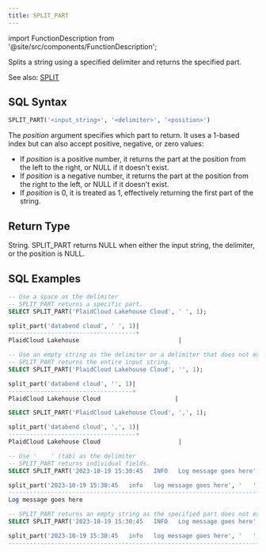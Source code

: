 ```yaml
---
title: SPLIT_PART
---
```

import FunctionDescription from '@site/src/components/FunctionDescription';

<FunctionDescription description="Introduced or updated: v1.2.164"/>

Splits a string using a specified delimiter and returns the specified part.

See also: [SPLIT](split.md)

## SQL Syntax

```sql
SPLIT_PART('<input_string>', '<delimiter>', '<position>')
```

The *position* argument specifies which part to return. It uses a 1-based index but can also accept positive, negative, or zero values:

- If *position* is a positive number, it returns the part at the position from the left to the right, or NULL if it doesn't exist.
- If *position* is a negative number, it returns the part at the position from the right to the left, or NULL if it doesn't exist.
- If *position* is 0, it is treated as 1, effectively returning the first part of the string.

## Return Type

String. SPLIT_PART returns NULL when either the input string, the delimiter, or the position is NULL.

## SQL Examples

```sql
-- Use a space as the delimiter
-- SPLIT_PART returns a specific part.
SELECT SPLIT_PART('PlaidCloud Lakehouse Cloud', ' ', 1);

split_part('databend cloud', ' ', 1)|
------------------------------------+
PlaidCloud Lakehouse                            |

-- Use an empty string as the delimiter or a delimiter that does not exist in the input string
-- SPLIT_PART returns the entire input string.
SELECT SPLIT_PART('PlaidCloud Lakehouse Cloud', '', 1);

split_part('databend cloud', '', 1)|
-----------------------------------+
PlaidCloud Lakehouse Cloud                     |

SELECT SPLIT_PART('PlaidCloud Lakehouse Cloud', ',', 1);

split_part('databend cloud', ',', 1)|
------------------------------------+
PlaidCloud Lakehouse Cloud                      |

-- Use '    ' (tab) as the delimiter
-- SPLIT_PART returns individual fields.
SELECT SPLIT_PART('2023-10-19 15:30:45   INFO   Log message goes here', '   ', 3);

split_part('2023-10-19 15:30:45   info   log message goes here', '   ', 3)|
--------------------------------------------------------------------------+
Log message goes here                                                     |

-- SPLIT_PART returns an empty string as the specified part does not exist at all.
SELECT SPLIT_PART('2023-10-19 15:30:45   INFO   Log message goes here', '   ', 4);

split_part('2023-10-19 15:30:45   info   log message goes here', '   ', 4)|
--------------------------------------------------------------------------+
                                                                          |
```